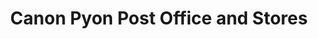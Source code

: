 ---
title: "Canon Pyon Post Office and Stores"
url: /hereford/canon-pyon-post-office-and-stores/
shop: convenience
---